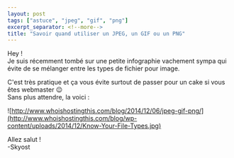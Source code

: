 ```yaml
---
layout: post
tags: ["astuce", "jpeg", "gif", "png"]
excerpt_separator: <!--more-->
title: "Savoir quand utiliser un JPEG, un GIF ou un PNG"
---
```


Hey !<br />
Je suis récemment tombé sur une petite infographie vachement sympa qui évite de se mélanger entre les types de fichier pour image.

C'est très pratique et ça vous évite surtout de passer pour un cake si vous êtes webmaster :wink:<br />
Sans plus attendre, la voici :

<!--more-->

![http://www.whoishostingthis.com/blog/2014/12/06/jpeg-gif-png/](http://www.whoishostingthis.com/blog/wp-content/uploads/2014/12/Know-Your-File-Types.jpg)

Allez salut !<br />
-Skyost